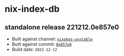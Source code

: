 # nix-index-db
## standalone release 221212.0e857e0
- Built against channel: [`nixpkgs-unstable`](https://github.com/nixos/nixpkgs/tree/nixpkgs-unstable)
- Built against commit: [`0e857e0`](https://github.com/NixOS/nixpkgs/commit/0e857e0089d78dee29818dc92722a72f1dea506f)
- Build date: `2022-12-12`
